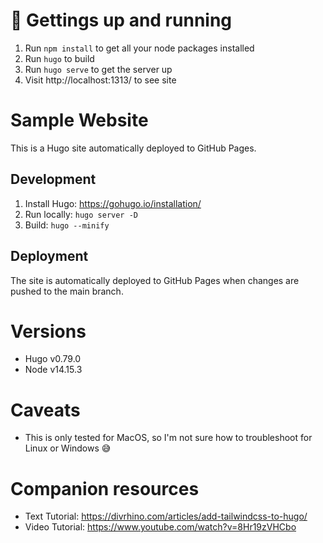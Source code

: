# 🚀 Gettings up and running
1. Run `npm install` to get all your node packages installed
2. Run `hugo` to build
3. Run `hugo serve` to get the server up
4. Visit http://localhost:1313/ to see site

# Sample Website

This is a Hugo site automatically deployed to GitHub Pages.

## Development

1. Install Hugo: https://gohugo.io/installation/
2. Run locally: `hugo server -D`
3. Build: `hugo --minify`

## Deployment

The site is automatically deployed to GitHub Pages when changes are pushed to the main branch.

# Versions
- Hugo v0.79.0
- Node v14.15.3

# Caveats
- This is only tested for MacOS, so I'm not sure how to troubleshoot for Linux or Windows 😅

# Companion resources
- Text Tutorial: https://divrhino.com/articles/add-tailwindcss-to-hugo/
- Video Tutorial: https://www.youtube.com/watch?v=8Hr19zVHCbo
